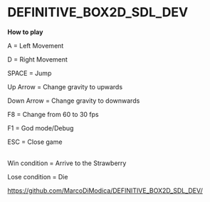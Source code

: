 # DEFINITIVE_BOX2D_SDL_DEV

**How to play**

A = Left Movement

D = Right Movement

SPACE = Jump

Up Arrow = Change gravity to upwards

Down Arrow = Change gravity to downwards

F8 = Change from 60 to 30 fps

F1 = God mode/Debug

ESC = Close game  
&nbsp;

Win condition = Arrive to the Strawberry

Lose condition = Die
&nbsp;  


https://github.com/MarcoDiModica/DEFINITIVE_BOX2D_SDL_DEV/
